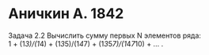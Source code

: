 ﻿# Аничкин А. 1842
Задача 2.2  Вычислить сумму первых N элементов ряда:   
1 + (1*3)/(1*4) + (1*3*5)/(1*4*7) + (1*3*5*7)/(1*4*7*10) + ... .
